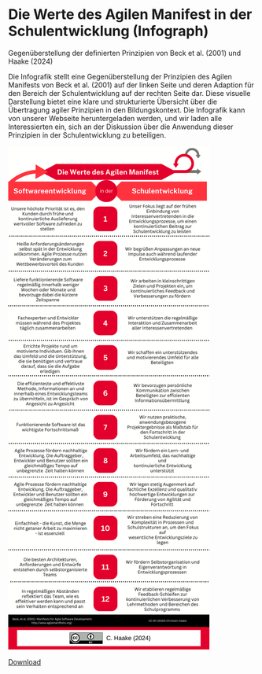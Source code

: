 # Die Werte des Agilen Manifest in der Schulentwicklung (Infograph)
Gegenüberstellung der definierten Prinzipien von Beck et al. (2001) und Haake (2024)

Die Infografik stellt eine Gegenüberstellung der Prinzipien des Agilen Manifests von Beck et al. (2001) auf der linken Seite und deren Adaption für den Bereich der Schulentwicklung auf der rechten Seite dar. Diese visuelle Darstellung bietet eine klare und strukturierte Übersicht über die Übertragung agiler Prinzipien in den Bildungskontext. Die Infografik kann von unserer Webseite heruntergeladen werden, und wir laden alle Interessierten ein, sich an der Diskussion über die Anwendung dieser Prinzipien in der Schulentwicklung zu beteiligen.

![](/articles/2024-01-04_Scrum-in-der-Schulentwicklung/2024-04_Scrum-Werte-Infograph-Entwurf.png)

[Download](/articles/2024-01-04_Scrum-in-der-Schulentwicklung/2024-04_Scrum-Werte-Infograph-Entwurf.pdf)